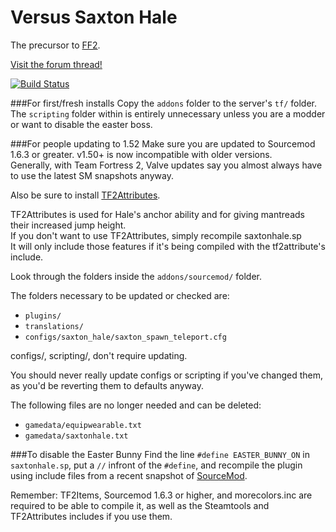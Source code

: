 Versus Saxton Hale
==================

The precursor to [FF2](https://github.com/50DKP/FF2-Official).

[Visit the forum thread!](https://forums.alliedmods.net/showthread.php?t=244209)

[![Build Status](https://travis-ci.org/WildCard65/Versus-Saxton-Hale.svg?branch=SaxtonSplit)](https://travis-ci.org/WildCard65/Versus-Saxton-Hale)

###For first/fresh installs
Copy the `addons` folder to the server's `tf/` folder.  
The `scripting` folder within is entirely unnecessary unless you are a modder or want to disable the easter boss.  

###For people updating to 1.52
Make sure you are updated to Sourcemod 1.6.3 or greater. v1.50+ is now incompatible with older versions.  
Generally, with Team Fortress 2, Valve updates say you almost always have to use the latest SM snapshots anyway.  

Also be sure to install [TF2Attributes](https://forums.alliedmods.net/showthread.php?t=210221).

TF2Attributes is used for Hale's anchor ability and for giving mantreads their increased jump height.  
If you don't want to use TF2Attributes, simply recompile saxtonhale.sp  
It will only include those features if it's being compiled with the tf2attribute's include.  

Look through the folders inside the `addons/sourcemod/` folder.

The folders necessary to be updated or checked are:
* `plugins/`
* `translations/`
* `configs/saxton_hale/saxton_spawn_teleport.cfg`

configs/, scripting/, don't require updating.

You should never really update configs or scripting if you've changed them, as you'd be reverting them to defaults anyway.

The following files are no longer needed and can be deleted:
* `gamedata/equipwearable.txt`
* `gamedata/saxtonhale.txt`

###To disable the Easter Bunny
Find the line `#define EASTER_BUNNY_ON` in `saxtonhale.sp`, put a ```//``` infront of the ```#define```, and recompile the plugin using include files from a recent snapshot of [SourceMod](http://www.sourcemod.net).

Remember: TF2Items, Sourcemod 1.6.3 or higher, and morecolors.inc are required to be able to compile it, as well as the Steamtools and TF2Attributes includes if you use them.

